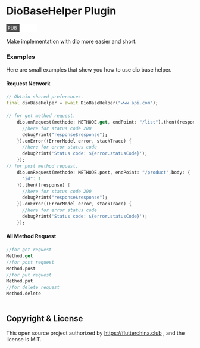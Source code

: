 # DioBaseHelper Plugin

[![Pub](https://raw.githubusercontent.com/umkithya/DioBaseHelper/master/image/package.svg)](https://pub.dev/packages/dio_base_helper)

Make implementation with dio more easier and short.

### Examples
Here are small examples that show you how to use dio base helper.

#### Request Network
```dart
// Obtain shared preferences.
final dioBaseHelper = await DioBaseHelper("www.api.com");

// for get method request.
    dio.onRequest(methode: METHODE.get, endPoint: "/list").then((response) {
      //here for status code 200
      debugPrint("response$response");
    }).onError((ErrorModel error, stackTrace) {
      //here for error status code
      debugPrint('Status code: ${error.statusCode}');
    });
// for post method request.
    dio.onRequest(methode: METHODE.post, endPoint: "/product",body: {
      "id": 1
    }).then((response) {
      //here for status code 200
      debugPrint("response$response");
    }).onError((ErrorModel error, stackTrace) {
      //here for error status code
      debugPrint('Status code: ${error.statusCode}');
    });

```
#### All Method Request
```dart
//for get request
Method.get
//for post request
Method.post
//for put request
Method.put
//for delete request
Method.delete
 
```

## Copyright & License

This open source project authorized by https://flutterchina.club , and the license is MIT.
